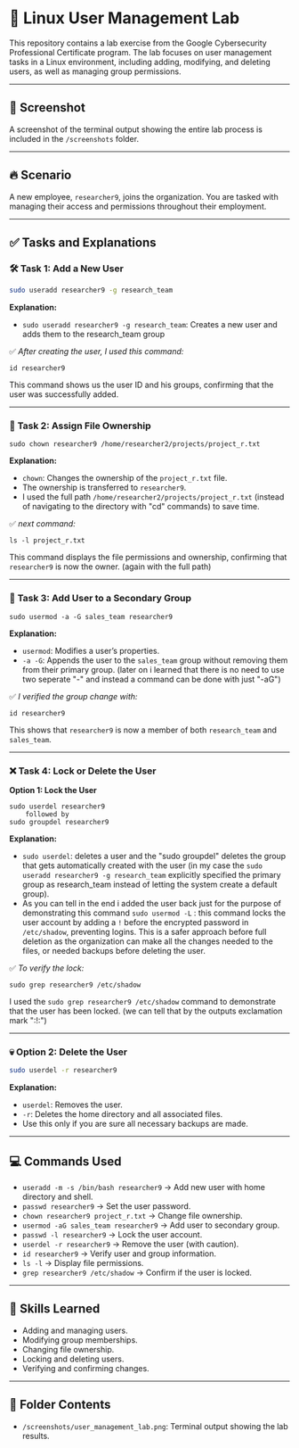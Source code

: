
# 🐧 Linux User Management Lab
This repository contains a lab exercise from the Google Cybersecurity Professional Certificate program. The lab focuses on user management tasks in a Linux environment, including adding, modifying, and deleting users, as well as managing group permissions.

---

## 📸 **Screenshot**
A screenshot of the terminal output showing the entire lab process is included in the `/screenshots` folder.

---

## 🔥 **Scenario**
A new employee, `researcher9`, joins the organization. You are tasked with managing their access and permissions throughout their employment. 

---

## ✅ **Tasks and Explanations**

### 🛠️ **Task 1: Add a New User**
```bash
sudo useradd researcher9 -g research_team
```
**Explanation:**  
- `sudo useradd researcher9 -g research_team`: Creates a new user and adds them to the research_team group 

✅ *After creating the user, I used this command:*
```
id researcher9
```
This command shows us the user ID and his groups, confirming that the user was successfully added.

---

### 📁 **Task 2: Assign File Ownership**
```
sudo chown researcher9 /home/researcher2/projects/project_r.txt
```
**Explanation:**  
- `chown`: Changes the ownership of the `project_r.txt` file.  
- The ownership is transferred to `researcher9`.
- I used the full path `/home/researcher2/projects/project_r.txt` (instead of navigating to the directory with "cd" commands) to save time.

✅ *next command:*  
```
ls -l project_r.txt
```
This command displays the file permissions and ownership, confirming that `researcher9` is now the owner. (again with the full path)

---

### 👥 **Task 3: Add User to a Secondary Group**
```
sudo usermod -a -G sales_team researcher9
```
**Explanation:**  
- `usermod`: Modifies a user’s properties.  
- `-a -G`: Appends the user to the `sales_team` group without removing them from their primary group. (later on i learned that there is no need to use two seperate "-" and instead a command can be done with just "-aG")

✅ *I verified the group change with:*  
```
id researcher9
```
This shows that `researcher9` is now a member of both `research_team` and `sales_team`.

---

### ❌ **Task 4: Lock or Delete the User**

**Option 1: Lock the User**
```
sudo userdel researcher9
    followed by
sudo groupdel researcher9
```
**Explanation:**  
- `sudo userdel`: deletes a user and the "sudo groupdel" deletes the group that gets automatically created with the user (in my case the `sudo useradd researcher9 -g research_team` explicitly specified the primary group as research_team instead of letting the system create a default group).
- As you can tell in the end i added the user back just for the purpose of demonstrating this command `sudo usermod -L` : this command locks the user account by adding a `!` before the encrypted password in `/etc/shadow`, preventing logins. This is a safer approach before full deletion as the organization can make all the changes needed to the files, or needed backups before deleting the user.

✅ *To verify the lock:*  
```
sudo grep researcher9 /etc/shadow
```
I used the `sudo grep researcher9 /etc/shadow` command to demonstrate that the user has been locked. (we can tell that by the outputs exclamation mark ":!:")

---

### 💀 **Option 2: Delete the User**
```bash
sudo userdel -r researcher9
```
**Explanation:**  
- `userdel`: Removes the user.  
- `-r`: Deletes the home directory and all associated files.  
- Use this only if you are sure all necessary backups are made.

---

## 💻 **Commands Used**
- `useradd -m -s /bin/bash researcher9` → Add new user with home directory and shell.  
- `passwd researcher9` → Set the user password.  
- `chown researcher9 project_r.txt` → Change file ownership.  
- `usermod -aG sales_team researcher9` → Add user to secondary group.  
- `passwd -l researcher9` → Lock the user account.  
- `userdel -r researcher9` → Remove the user (with caution).  
- `id researcher9` → Verify user and group information.  
- `ls -l` → Display file permissions.  
- `grep researcher9 /etc/shadow` → Confirm if the user is locked.  

---

## 🚀 **Skills Learned**
- Adding and managing users.  
- Modifying group memberships.  
- Changing file ownership.  
- Locking and deleting users.  
- Verifying and confirming changes.  

---

## 📂 **Folder Contents**
- `/screenshots/user_management_lab.png`: Terminal output showing the lab results.

